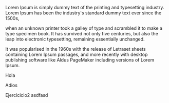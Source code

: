 Lorem Ipsum is simply dummy text of the printing and typesetting industry. Lorem Ipsum has been the industry's standard dummy text ever since the 1500s, 

when an unknown printer took a galley of type and scrambled it to make a type specimen book. It has survived not only five centuries, but also the leap into electronic typesetting, remaining essentially unchanged.

 It was popularised in the 1960s with the release of Letraset sheets containing Lorem Ipsum passages, and more recently with desktop publishing software like Aldus PageMaker including versions of Lorem Ipsum.


Hola

Adios


Ejercicicio2
asdfasd